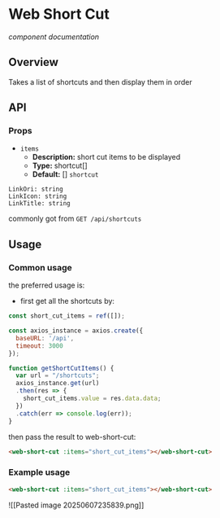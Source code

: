# Web Short Cut
*component documentation*
## Overview
Takes a list of shortcuts and then display them in order
## API
### Props
- `items`
  - **Description:** short cut items to be displayed
  - **Type:** shortcut[]
  - **Default:** []
`shortcut`
```
LinkOri: string
LinkIcon: string
LinkTitle: string
```
commonly got from `GET /api/shortcuts`

## Usage
### Common usage
the preferred usage is:
- first get all the shortcuts by:
```js
const short_cut_items = ref([]);

const axios_instance = axios.create({
  baseURL: '/api',
  timeout: 3000
});

function getShortCutItems() {
  var url = "/shortcuts";
  axios_instance.get(url)
  .then(res => {
    short_cut_items.value = res.data.data;
  })
  .catch(err => console.log(err));
}
```
then pass the result to web-short-cut:
```html
<web-short-cut :items="short_cut_items"></web-short-cut>
```

### Example usage
```html
<web-short-cut :items="short_cut_items"></web-short-cut>
```
![[Pasted image 20250607235839.png]]
